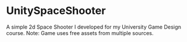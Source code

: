 # UnitySpaceShooter
 A simple 2d Space Shooter I developed for my University Game Design course. Note: Game uses free assets from multiple sources.
